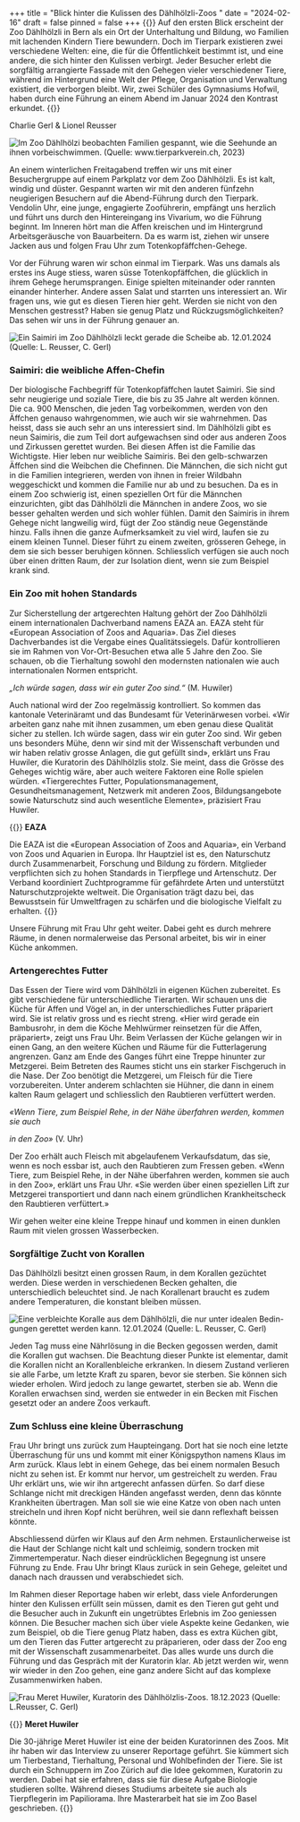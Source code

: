 +++
title = "Blick hinter die Kulissen des Dählhölzli-Zoos "
date = "2024-02-16"
draft = false
pinned = false
+++
{{<lead>}} Auf den ersten Blick erscheint der Zoo Dählhölzli in Bern als ein Ort der Unterhaltung und Bildung, wo Familien mit lachenden Kindern Tiere bewundern. Doch im Tierpark existieren zwei verschiedene Welten: eine, die für die Öffentlichkeit bestimmt ist, und eine andere, die sich hinter den Kulissen verbirgt. Jeder Besucher erlebt die sorgfältig arrangierte Fassade mit den Gehegen vieler verschiedener Tiere, während im Hintergrund eine Welt der Pflege, Organisation und Verwaltung existiert, die verborgen bleibt. Wir, zwei Schüler des Gymnasiums Hofwil, haben durch eine Führung an einem Abend im Januar 2024 den Kontrast erkundet. {{</lead>}}

Charlie Gerl & Lionel Reusser

![Im Zoo Dählhölzi beobachten Familien gespannt, wie die Seehunde an ihnen vorbeischwimmen. (Quelle: www.tierparkverein.ch, 2023)](whatsapp-image-2024-02-16-at-20.44.01.jpeg)

An einem winterlichen Freitagabend treffen wir uns mit einer Besuchergruppe auf einem Parkplatz vor dem Zoo Dählhölzli. Es ist kalt, windig und düster. Gespannt warten wir mit den anderen fünfzehn neugierigen Besuchern auf die Abend-Führung durch den Tierpark. Vendolin Uhr, eine junge, engagierte Zooführerin, empfängt uns herzlich und führt uns durch den Hintereingang ins Vivarium, wo die Führung beginnt. Im Inneren hört man die Affen kreischen und im Hintergrund Arbeitsgeräusche von Bauarbeitern. Da es warm ist, ziehen wir unsere Jacken aus und folgen Frau Uhr zum Totenkopfäffchen-Gehege.

Vor der Führung waren wir schon einmal im Tierpark. Was uns damals als erstes ins Auge stiess, waren süsse Totenkopfäffchen, die glücklich in ihrem Gehege herumsprangen. Einige spielten miteinander oder rannten einander hinterher. Andere assen Salat und starrten uns interessiert an. Wir fragen uns, wie gut es diesen Tieren hier geht. Werden sie nicht von den Menschen gestresst? Haben sie genug Platz und Rückzugsmöglichkeiten? Das sehen wir uns in der Führung genauer an.

![Ein Saimiri im Zoo Dählhölzli leckt gerade die Scheibe ab. 12.01.2024 (Quelle: L. Reusser, C. Gerl)](whatsapp-image-2024-02-16-at-20.54.05.jpeg)

### Saimiri: die weibliche Affen-Chefin

Der biologische Fachbegriff für Totenkopfäffchen lautet Saimiri. Sie sind sehr neugierige und soziale Tiere, die bis zu 35 Jahre alt werden können. Die ca. 900 Menschen, die jeden Tag vorbeikommen, werden von den Äffchen genauso wahrgenommen, wie auch wir sie wahrnehmen. Das heisst, dass sie auch sehr an uns interessiert sind. Im Dählhölzli gibt es neun Saimiris, die zum Teil dort aufgewachsen sind oder aus anderen Zoos und Zirkussen gerettet wurden. Bei diesen Affen ist die Familie das Wichtigste. Hier leben nur weibliche Saimiris. Bei den gelb-schwarzen Äffchen sind die Weibchen die Chefinnen. Die Männchen, die sich nicht gut in die Familien integrieren, werden von ihnen in freier Wildbahn weggeschickt und kommen die Familie nur ab und zu besuchen. Da es in einem Zoo schwierig ist, einen speziellen Ort für die Männchen einzurichten, gibt das Dählhölzli die Männchen in andere Zoos, wo sie besser gehalten werden und sich wohler fühlen. Damit den Saimiris in ihrem Gehege nicht langweilig wird, fügt der Zoo ständig neue Gegenstände hinzu. Falls ihnen die ganze Aufmerksamkeit zu viel wird, laufen sie zu einem kleinen Tunnel. Dieser führt zu einem zweiten, grösseren Gehege, in dem sie sich besser beruhigen können. Schliesslich verfügen sie auch noch über einen dritten Raum, der zur Isolation dient, wenn sie zum Beispiel krank sind.

### Ein Zoo mit hohen Standards

Zur Sicherstellung der artgerechten Haltung gehört der Zoo Dählhölzli einem internationalen Dachverband namens EAZA an. EAZA steht für «European Association of Zoos and Aquaria». Das Ziel dieses Dachverbandes ist die Vergabe eines Qualitätssiegels. Dafür kontrollieren sie im Rahmen von Vor-Ort-Besuchen etwa alle 5 Jahre den Zoo. Sie schauen, ob die Tierhaltung sowohl den modernsten nationalen wie auch internationalen Normen entspricht.

*„Ich würde sagen, dass wir ein guter Zoo sind.“* (M. Huwiler)

Auch national wird der Zoo regelmässig kontrolliert. So kommen das kantonale Veterinäramt und das Bundesamt für Veterinärwesen vorbei. «Wir arbeiten ganz nahe mit ihnen zusammen, um eben genau diese Qualität sicher zu stellen. Ich würde sagen, dass wir ein guter Zoo sind. Wir geben uns besonders Mühe, denn wir sind mit der Wissenschaft verbunden und wir haben relativ grosse Anlagen, die gut gefüllt sind», erklärt uns Frau Huwiler, die Kuratorin des Dählhölzlis stolz. Sie meint, dass die Grösse des Geheges wichtig wäre, aber auch weitere Faktoren eine Rolle spielen würden. «Tiergerechtes Futter, Populationsmanagement, Gesundheitsmanagement, Netzwerk mit anderen Zoos, Bildungsangebote sowie Naturschutz sind auch wesentliche Elemente», präzisiert Frau Huwiler. 

{{<box>}} **EAZA** 

Die EAZA ist die «European Association of Zoos and Aquaria», ein Verband von Zoos und Aquarien in Europa. Ihr Hauptziel ist es, den Naturschutz durch Zusammenarbeit, Forschung und Bildung zu fördern. Mitglieder verpflichten sich zu hohen Standards in Tierpflege und Artenschutz. Der Verband koordiniert Zuchtprogramme für gefährdete Arten und unterstützt Naturschutzprojekte weltweit. Die Organisation trägt dazu bei, das Bewusstsein für Umweltfragen zu schärfen und die biologische Vielfalt zu erhalten. {{</box>}}

Unsere Führung mit Frau Uhr geht weiter. Dabei geht es durch mehrere Räume, in denen normalerweise das Personal arbeitet, bis wir in einer Küche ankommen.

### Artengerechtes Futter

Das Essen der Tiere wird vom Dählhölzli in eigenen Küchen zubereitet. Es gibt verschiedene für unterschiedliche Tierarten. Wir schauen uns die Küche für Affen und Vögel an, in der unterschiedliches Futter präpariert wird. Sie ist relativ gross und es riecht streng. «Hier wird gerade ein Bambusrohr, in dem die Köche Mehlwürmer reinsetzen für die Affen, präpariert», zeigt uns Frau Uhr. Beim Verlassen der Küche gelangen wir in einen Gang, an den weitere Küchen und Räume für die Futterlagerung angrenzen. Ganz am Ende des Ganges führt eine Treppe hinunter zur Metzgerei. Beim Betreten des Raumes sticht uns ein starker Fischgeruch in die Nase. Der Zoo benötigt die Metzgerei, um Fleisch für die Tiere vorzubereiten. Unter anderem schlachten sie Hühner, die dann in einem kalten Raum gelagert und schliesslich den Raubtieren verfüttert werden.

*«Wenn Tiere, zum Beispiel Rehe, in der Nähe überfahren werden, kommen sie auch*

*in den Zoo»* (V. Uhr)

Der Zoo erhält auch Fleisch mit abgelaufenem Verkaufsdatum, das sie, wenn es noch essbar ist, auch den Raubtieren zum Fressen geben. «Wenn Tiere, zum Beispiel Rehe, in der Nähe überfahren werden, kommen sie auch in den Zoo», erklärt uns Frau Uhr. «Sie werden über einen speziellen Lift zur Metzgerei transportiert und dann nach einem gründlichen Krankheitscheck den Raubtieren verfüttert.»

Wir gehen weiter eine kleine Treppe hinauf und kommen in einen dunklen Raum mit vielen grossen Wasserbecken.

### Sorgfältige Zucht von Korallen

Das Dählhölzli besitzt einen grossen Raum, in dem Korallen gezüchtet werden. Diese werden in verschiedenen Becken gehalten, die unterschiedlich beleuchtet sind. Je nach Korallenart braucht es zudem andere Temperaturen, die konstant bleiben müssen.

![Eine verbleichte Koralle aus dem Dählhölzli, die nur unter idealen Bedin-gungen gerettet werden kann. 12.01.2024 (Quelle: L. Reusser, C. Gerl)](whatsapp-image-2024-02-16-at-21.02.00.jpeg)

Jeden Tag muss eine Nährlösung in die Becken gegossen werden, damit die Korallen gut wachsen. Die Beachtung dieser Punkte ist elementar, damit die Korallen nicht an Korallenbleiche erkranken. In diesem Zustand verlieren sie alle Farbe, um letzte Kraft zu sparen, bevor sie sterben. Sie können sich wieder erholen. Wird jedoch zu lange gewartet, sterben sie ab. Wenn die Korallen erwachsen sind, werden sie entweder in ein Becken mit Fischen gesetzt oder an andere Zoos verkauft. 

### Zum Schluss eine kleine Überraschung

Frau Uhr bringt uns zurück zum Haupteingang. Dort hat sie noch eine letzte Überraschung für uns und kommt mit einer Königspython namens Klaus im Arm zurück. Klaus lebt in einem Gehege, das bei einem normalen Besuch nicht zu sehen ist. Er kommt nur hervor, um gestreichelt zu werden. Frau Uhr erklärt uns, wie wir ihn artgerecht anfassen dürfen. So darf diese Schlange nicht mit dreckigen Händen angefasst werden, denn das könnte Krankheiten übertragen. Man soll sie wie eine Katze von oben nach unten streicheln und ihren Kopf nicht berühren, weil sie dann reflexhaft beissen könnte.

Abschliessend dürfen wir Klaus auf den Arm nehmen. Erstaunlicherweise ist die Haut der Schlange nicht kalt und schleimig, sondern trocken mit Zimmertemperatur. Nach dieser eindrücklichen Begegnung ist unsere Führung zu Ende. Frau Uhr bringt Klaus zurück in sein Gehege, geleitet und danach nach draussen und verabschiedet sich.

Im Rahmen dieser Reportage haben wir erlebt, dass viele Anforderungen hinter den Kulissen erfüllt sein müssen, damit es den Tieren gut geht und die Besucher auch in Zukunft ein ungetrübtes Erlebnis im Zoo geniessen können. Die Besucher machen sich über viele Aspekte keine Gedanken, wie zum Beispiel, ob die Tiere genug Platz haben, dass es extra Küchen gibt, um den Tieren das Futter artgerecht zu präparieren, oder dass der Zoo eng mit der Wissenschaft zusammenarbeitet. Das alles wurde uns durch die Führung und das Gespräch mit der Kuratorin klar. Ab jetzt werden wir, wenn wir wieder in den Zoo gehen, eine ganz andere Sicht auf das komplexe Zusammenwirken haben.

![Frau Meret Huwiler, Kuratorin des Dählhölzlis-Zoos.                                                               18.12.2023 (Quelle: L.Reusser, C. Gerl)](whatsapp-image-2024-02-16-at-20.55.10.jpeg)

{{<box>}} **Meret Huwiler**

Die 30-jährige Meret Huwiler ist eine der beiden Kuratorinnen des Zoos. Mit ihr haben wir das Interview zu unserer Reportage geführt. Sie kümmert sich um Tierbestand, Tierhaltung, Personal und Wohlbefinden der Tiere. Sie ist durch ein Schnuppern im Zoo Zürich auf die Idee gekommen, Kuratorin zu werden. Dabei hat sie erfahren, dass sie für diese Aufgabe Biologie studieren sollte. Während dieses Studiums arbeitete sie auch als Tierpflegerin im Papiliorama. Ihre Masterarbeit hat sie im Zoo Basel geschrieben. {{</box>}}